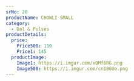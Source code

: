 ```yaml
---
srNo: 20
productName: CHOWLI SMALL
category:
  - Dal & Pulses
productDetails:
  price:
    Price500: 110
    Price1: 145
  productImage:
    Image1: https://i.imgur.com/xQMf6RG.png
    Image500: https://i.imgur.com/cn18GUe.png
---
```


